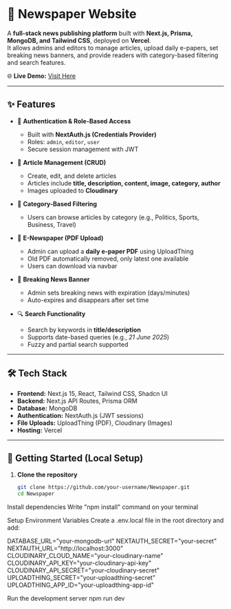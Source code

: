 # 📰 Newspaper Website

A **full-stack news publishing platform** built with **Next.js, Prisma, MongoDB, and Tailwind CSS**, deployed on **Vercel**.  
It allows admins and editors to manage articles, upload daily e-papers, set breaking news banners, and provide readers with category-based filtering and search features.

🌐 **Live Demo:** [Visit Here](https://newspaper-cfnt.vercel.app/)

---

## ✨ Features

- 🔑 **Authentication & Role-Based Access**
  - Built with **NextAuth.js (Credentials Provider)**
  - Roles: `admin`, `editor`, `user`
  - Secure session management with JWT

- 📰 **Article Management (CRUD)**
  - Create, edit, and delete articles
  - Articles include **title, description, content, image, category, author**
  - Images uploaded to **Cloudinary**

- 📂 **Category-Based Filtering**
  - Users can browse articles by category (e.g., Politics, Sports, Business, Travel)

- 📑 **E-Newspaper (PDF Upload)**
  - Admin can upload a **daily e-paper PDF** using UploadThing
  - Old PDF automatically removed, only latest one available
  - Users can download via navbar

- 🚨 **Breaking News Banner**
  - Admin sets breaking news with expiration (days/minutes)
  - Auto-expires and disappears after set time

- 🔍 **Search Functionality**
  - Search by keywords in **title/description**
  - Supports date-based queries (e.g., *21 June 2025*)
  - Fuzzy and partial search supported

---

## 🛠️ Tech Stack

- **Frontend:** Next.js 15, React, Tailwind CSS, Shadcn UI
- **Backend:** Next.js API Routes, Prisma ORM
- **Database:** MongoDB
- **Authentication:** NextAuth.js (JWT sessions)
- **File Uploads:** UploadThing (PDF), Cloudinary (Images)
- **Hosting:** Vercel

---

## 🚀 Getting Started (Local Setup)

1. **Clone the repository**
   ```bash
   git clone https://github.com/your-username/Newspaper.git
   cd Newspaper


Install dependencies
Write "npm install" command on your terminal


Setup Environment Variables
Create a .env.local file in the root directory and add:


DATABASE_URL="your-mongodb-url"
NEXTAUTH_SECRET="your-secret"
NEXTAUTH_URL="http://localhost:3000"
CLOUDINARY_CLOUD_NAME="your-cloudinary-name"
CLOUDINARY_API_KEY="your-cloudinary-api-key"
CLOUDINARY_API_SECRET="your-cloudinary-secret"
UPLOADTHING_SECRET="your-uploadthing-secret"
UPLOADTHING_APP_ID="your-uploadthing-app-id"

Run the development server
npm run dev
